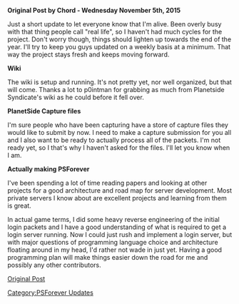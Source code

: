 **Original Post by Chord - Wednesday November 5th, 2015**

Just a short update to let everyone know that I'm alive. Been overly
busy with that thing people call "real life", so I haven't had much
cycles for the project. Don't worry though, things should lighten up
towards the end of the year. I'll try to keep you guys updated on a
weekly basis at a minimum. That way the project stays fresh and keeps
moving forward.

**Wiki**

The wiki is setup and running. It's not pretty yet, nor well organized,
but that will come. Thanks a lot to p0intman for grabbing as much from
Planetside Syndicate's wiki as he could before it fell over.

**PlanetSide Capture files**

I'm sure people who have been capturing have a store of capture files
they would like to submit by now. I need to make a capture submission
for you all and I also want to be ready to actually process all of the
packets. I'm not ready yet, so I that's why I haven't asked for the
files. I'll let you know when I am.

**Actually making PSForever**

I've been spending a lot of time reading papers and looking at other
projects for a good architecture and road map for server development.
Most private servers I know about are excellent projects and learning
from them is great.

In actual game terms, I did some heavy reverse engineering of the
initial login packets and I have a good understanding of what is
required to get a login server running. Now I could just rush and
implement a login server, but with major questions of programming
language choice and architecture floating around in my head, I'd rather
not wade in just yet. Having a good programming plan will make things
easier down the road for me and possibly any other contributors.

[Original Post](http://psforever.net/forum/viewtopic.php?f=11&t=23)

[Category:PSForever Updates](Category:PSForever_Updates.md "wikilink")
